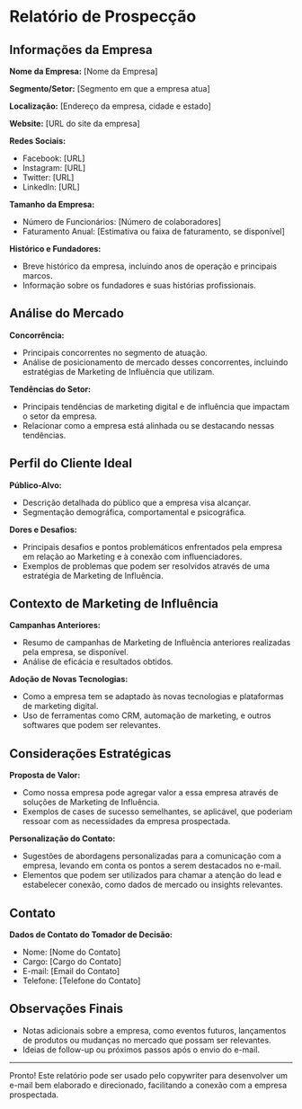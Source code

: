 # Relatório de Prospecção

## Informações da Empresa

**Nome da Empresa:** [Nome da Empresa]

**Segmento/Setor:** [Segmento em que a empresa atua]

**Localização:** [Endereço da empresa, cidade e estado]

**Website:** [URL do site da empresa]

**Redes Sociais:**
- Facebook: [URL]
- Instagram: [URL]
- Twitter: [URL]
- LinkedIn: [URL]

**Tamanho da Empresa:**
- Número de Funcionários: [Número de colaboradores]
- Faturamento Anual: [Estimativa ou faixa de faturamento, se disponível]

**Histórico e Fundadores:**
- Breve histórico da empresa, incluindo anos de operação e principais marcos.
- Informação sobre os fundadores e suas histórias profissionais.

## Análise do Mercado

**Concorrência:**
- Principais concorrentes no segmento de atuação.
- Análise de posicionamento de mercado desses concorrentes, incluindo estratégias de Marketing de Influência que utilizam.

**Tendências do Setor:**
- Principais tendências de marketing digital e de influência que impactam o setor da empresa.
- Relacionar como a empresa está alinhada ou se destacando nessas tendências.

## Perfil do Cliente Ideal

**Público-Alvo:**
- Descrição detalhada do público que a empresa visa alcançar.
- Segmentação demográfica, comportamental e psicográfica.

**Dores e Desafios:**
- Principais desafios e pontos problemáticos enfrentados pela empresa em relação ao Marketing e à conexão com influenciadores.
- Exemplos de problemas que podem ser resolvidos através de uma estratégia de Marketing de Influência.

## Contexto de Marketing de Influência

**Campanhas Anteriores:**
- Resumo de campanhas de Marketing de Influência anteriores realizadas pela empresa, se disponível.
- Análise de eficácia e resultados obtidos.

**Adoção de Novas Tecnologias:**
- Como a empresa tem se adaptado às novas tecnologias e plataformas de marketing digital.
- Uso de ferramentas como CRM, automação de marketing, e outros softwares que podem ser relevantes.

## Considerações Estratégicas

**Proposta de Valor:**
- Como nossa empresa pode agregar valor a essa empresa através de soluções de Marketing de Influência.
- Exemplos de cases de sucesso semelhantes, se aplicável, que poderiam ressoar com as necessidades da empresa prospectada.

**Personalização do Contato:**
- Sugestões de abordagens personalizadas para a comunicação com a empresa, levando em conta os pontos a serem destacados no e-mail.
- Elementos que podem ser utilizados para chamar a atenção do lead e estabelecer conexão, como dados de mercado ou insights relevantes.

## Contato

**Dados de Contato do Tomador de Decisão:**
- Nome: [Nome do Contato]
- Cargo: [Cargo do Contato]
- E-mail: [Email do Contato]
- Telefone: [Telefone do Contato]

## Observações Finais

- Notas adicionais sobre a empresa, como eventos futuros, lançamentos de produtos ou mudanças no mercado que possam ser relevantes.
- Ideias de follow-up ou próximos passos após o envio do e-mail.

---

Pronto! Este relatório pode ser usado pelo copywriter para desenvolver um e-mail bem elaborado e direcionado, facilitando a conexão com a empresa prospectada.